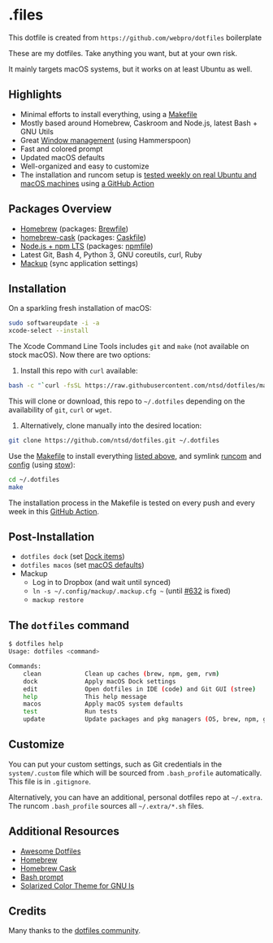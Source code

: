 # .files

This dotfile is created from `https://github.com/webpro/dotfiles` boilerplate

These are my dotfiles. Take anything you want, but at your own risk.

It mainly targets macOS systems, but it works on at least Ubuntu as well.

## Highlights

- Minimal efforts to install everything, using a [Makefile](./Makefile)
- Mostly based around Homebrew, Caskroom and Node.js, latest Bash + GNU Utils
- Great [Window management](./config/hammerspoon/README.md) (using Hammerspoon)
- Fast and colored prompt
- Updated macOS defaults
- Well-organized and easy to customize
- The installation and runcom setup is
  [tested weekly on real Ubuntu and macOS machines](https://github.com/webpro/dotfiles/actions) using
  [a GitHub Action](./.github/workflows/ci.yml)

## Packages Overview

- [Homebrew](https://brew.sh) (packages: [Brewfile](./install/Brewfile))
- [homebrew-cask](https://github.com/Homebrew/homebrew-cask) (packages: [Caskfile](./install/Caskfile))
- [Node.js + npm LTS](https://nodejs.org/en/download/) (packages: [npmfile](./install/npmfile))
- Latest Git, Bash 4, Python 3, GNU coreutils, curl, Ruby
- [Mackup](https://github.com/lra/mackup) (sync application settings)

## Installation

On a sparkling fresh installation of macOS:

```bash
sudo softwareupdate -i -a
xcode-select --install
```

The Xcode Command Line Tools includes `git` and `make` (not available on stock macOS). Now there are two options:

1. Install this repo with `curl` available:

```bash
bash -c "`curl -fsSL https://raw.githubusercontent.com/ntsd/dotfiles/master/remote-install.sh`"
```

This will clone or download, this repo to `~/.dotfiles` depending on the availability of `git`, `curl` or `wget`.

1. Alternatively, clone manually into the desired location:

```bash
git clone https://github.com/ntsd/dotfiles.git ~/.dotfiles
```

Use the [Makefile](./Makefile) to install everything [listed above](#package-overview), and symlink [runcom](./runcom)
and [config](./config) (using [stow](https://www.gnu.org/software/stow/)):

```bash
cd ~/.dotfiles
make
```

The installation process in the Makefile is tested on every push and every week in this
[GitHub Action](https://github.com/webpro/dotfiles/actions).

## Post-Installation

- `dotfiles dock` (set [Dock items](./macos/dock.sh))
- `dotfiles macos` (set [macOS defaults](./macos/defaults.sh))
- Mackup
  - Log in to Dropbox (and wait until synced)
  - `ln -s ~/.config/mackup/.mackup.cfg ~` (until [#632](https://github.com/lra/mackup/pull/632) is fixed)
  - `mackup restore`

## The `dotfiles` command

```bash
$ dotfiles help
Usage: dotfiles <command>

Commands:
    clean            Clean up caches (brew, npm, gem, rvm)
    dock             Apply macOS Dock settings
    edit             Open dotfiles in IDE (code) and Git GUI (stree)
    help             This help message
    macos            Apply macOS system defaults
    test             Run tests
    update           Update packages and pkg managers (OS, brew, npm, gem)
```

## Customize

You can put your custom settings, such as Git credentials in the `system/.custom` file which will be sourced from
`.bash_profile` automatically. This file is in `.gitignore`.

Alternatively, you can have an additional, personal dotfiles repo at `~/.extra`. The runcom `.bash_profile` sources all
`~/.extra/*.sh` files.

## Additional Resources

- [Awesome Dotfiles](https://github.com/webpro/awesome-dotfiles)
- [Homebrew](https://brew.sh)
- [Homebrew Cask](https://github.com/Homebrew/homebrew-cask)
- [Bash prompt](https://wiki.archlinux.org/index.php/Color_Bash_Prompt)
- [Solarized Color Theme for GNU ls](https://github.com/seebi/dircolors-solarized)

## Credits

Many thanks to the [dotfiles community](https://dotfiles.github.io).
